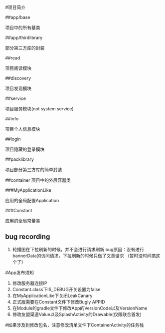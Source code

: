 #项目简介

##app/base

项目中的所有基类

##app/thirdlibrary

部分第三方库的封装

##read 

项目阅读模块

##discovery

项目发现模块

##service

项目服务模块(not system service)

##info

项目个人信息模块

##login

项目隐藏的登录模块

##packlibrary

项目部分第三方库的简单封装

##container
项目中的外层容器类

###MyApplicationLike

应用的全局配置Application

###Constant

应用的全局常量类

## bug recording 

1. 轮播图在下拉刷新的时候，并不会进行请求刷新 
    bug原因：没有进行bannerData的访问请求，下拉刷新的时候只做了文章请求
          （暂时没时间搞这个了）
          
#App发布须知
1. 修改服务器连接IP
2. Constant.class下IS_DEBUG开关设置为false
3. 在MyApplicationLike下关闭LeakCanary
4. 正式版需要在Constant文件下修改Bugly APPID
5. 在Module的gradle文件下修改App的VersionCode以及VersionName
6. 修改友盟渠道Value以及SplashActivity的Drawable(仅限联合首发)

#如果涉及到修改包名，注意修改清单文件下ContainerActivity的任务栈




